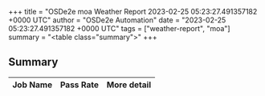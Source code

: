 +++
title = "OSDe2e moa Weather Report 2023-02-25 05:23:27.491357182 +0000 UTC"
author = "OSDe2e Automation"
date = "2023-02-25 05:23:27.491357182 +0000 UTC"
tags = ["weather-report", "moa"]
summary = "<table class=\"summary\"></table>"
+++
## Summary

| Job Name | Pass Rate | More detail |
|----------|-----------|-------------|




